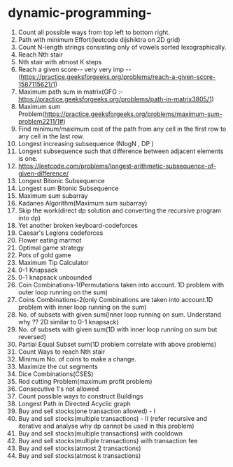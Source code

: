 # dynamic-programming-

1) Count all possible ways from top left to bottom right.
2) Path with minimum Effort(leetcode dijshiktra on 2D grid)
3) Count N-length strings consisting only of vowels sorted lexographically.
4) Reach Nth stair
5) Nth stair with atmost K steps 
6) Reach a given score-- very very imp --(https://practice.geeksforgeeks.org/problems/reach-a-given-score-1587115621/1) 
7) Maximum path sum in matrix(GFG :- https://practice.geeksforgeeks.org/problems/path-in-matrix3805/1)
8) Maximum sum Problem(https://practice.geeksforgeeks.org/problems/maximum-sum-problem2211/1#)
9) Find minimum/maximum cost of the path from any cell in the first row to any cell in the last row.
10) Longest increasing subsequence (NlogN , DP )
11) Longest subsequence such that difference between adjacent elements is one.
12) https://leetcode.com/problems/longest-arithmetic-subsequence-of-given-difference/
13) Longest Bitonic Subsequence 
14) Longest sum Bitonic Subsequence 
15) Maximum sum subarray 
16) Kadanes Algorithm(Maximum sum subarray)
17) Skip the work(direct dp solution and converting the recursive program into dp) 
18) Yet another broken keyboard-codeforces
19) Caesar's Legions codeforces
20) Flower eating marmot 
21) Optimal game strategy 
22) Pots of gold game 
23) Maximum Tip Calculator 
24) 0-1 Knapsack 
25) 0-1 knapsack unbounded 
26) Coin Combinations-1(Permutations taken into account. 1D problem with outer loop running on the sum)
27) Coins Combinations-2(only Combinations are taken into account.1D problem with inner loop running on the sum)
28) No. of subsets with given sum(Inner loop running on sum. Understand why ?? 2D similar to 0-1 knapsack)
29) No. of subsets with given sum(1D with inner loop running on sum but reversed)
30) Partial Equal Subset sum(1D problem correlate with above problems)
31) Count Ways to reach Nth stair
32) Minimum No. of coins to make a change.
33) Maximize the cut segments
34) Dice Combinations(CSES)
35) Rod cutting Problem(maximum profit problem)
36) Consecutive 1's not allowed 
37) Count possible ways to construct Buildings
38) Longest Path in Directed Acyclic graph
39) Buy and sell stocks(one transaction allowed) - I  
40) Buy and sell stocks(multiple transactions) - II (refer recursive and iterative and analyse why dp cannot be used in this problem) 
43) Buy and sell stocks(multiple transactions) with cooldown 
44) Buy and sell stocks(multiple transactions) with transaction fee
45) Buy and sell stocks(atmost 2 transactions) 
46) Buy and sell stocks(atmost k transactions)
